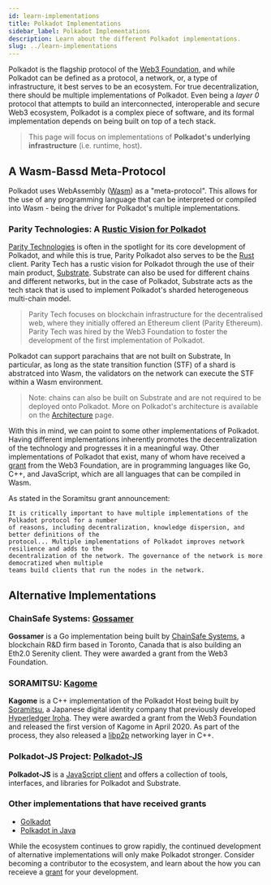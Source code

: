 ```yaml
---
id: learn-implementations
title: Polkadot Implementations
sidebar_label: Polkadot Implementations
description: Learn about the different Polkadot implementations.
slug: ../learn-implementations
---
```


Polkadot is the flagship protocol of the [Web3 Foundation][], and while Polkadot can be defined as
a protocol, a network, or, a type of infrastructure, it best serves to be an ecosystem. For true
decentralization, there should be multiple implementations of Polkadot. Even being a *layer 0* protocol
that attempts to build an interconnected, interoperable and secure Web3 ecosystem, Polkadot is a complex
piece of software, and its formal implementation depends on being built on top of a tech stack.

> This page will focus on implementations of **Polkadot's underlying infrastructure** (i.e. runtime, host).

## A Wasm-Bassd Meta-Protocol

Polkadot uses WebAssembly ([Wasm](learn-wasm.md)) as a "meta-protocol". This allows for the use of 
any programming language that can be interpreted or compiled into Wasm - being the driver for 
Polkadot's multiple implementations. 

### Parity Technologies: A [Rustic Vision for Polkadot][]

[Parity Technologies][] is often in the spotlight for its core development of Polkadot, and while this
is true, Parity Polkadot also serves to be the [Rust][] client. Parity Tech has a rustic vision for 
Polkadot through the use of their main product, [Substrate][]. Substrate can also be used for different
chains and different networks, but in the case of Polkadot, Substrate acts as the tech stack that is used
to implement Polkadot's sharded heterogeneous multi-chain model. 

> Parity Tech focuses on blockchain infrastructure for the decentralised web, where they initially offered an
> Ethereum client (Parity Ethereum). Parity Tech was hired by the Web3 Foundation to foster the development of 
> the first implementation of Polkadot.

Polkadot can support parachains that are not built on Substrate, In particular, as long as the state 
transition function (STF) of a shard is abstratced into Wasm, the validators on the network can execute the 
STF within a Wasm environment. 

> Note: chains can also be built on Substrate and are not required to be deployed onto Polkadot.
> More on Polkadot's architecture is available on the [Architecture](learn-architecture.md) page.

With this in mind, we can point to some other implementations of Polkadot. Having different implementations
inherently promotes the decentralization of the technology and progresses it in a meaningful way. Other
implementations of Polkadot that exist, many of whom have received a 
[grant](../general/grants.md) from the Web3 Foundation, are in programming languages 
like Go, C++, and JavaScript, which are all languages that can be compiled in Wasm.

As stated in the Soramitsu grant announcement:

    It is critically important to have multiple implementations of the Polkadot protocol for a number
    of reasons, including decentralization, knowledge dispersion, and better definitions of the
    protocol... Multiple implementations of Polkadot improves network resilience and adds to the
    decentralization of the network. The governance of the network is more democratized when multiple
    teams build clients that run the nodes in the network.

## Alternative Implementations

### ChainSafe Systems: [Gossamer][]

**Gossamer** is a Go implementation being built by [ChainSafe Systems](https://github.com/ChainSafeSystems), a blockchain
R&D firm based in Toronto, Canada that is also building an Eth2.0 Serenity client. They were awarded a grant from the Web3
Foundation.

### SORAMITSU: [Kagome][]

**Kagome** is a C++ implementation of the Polkadot Host being built by [Soramitsu][], a Japanese digital identity
company that previously developed [Hyperledger Iroha][]. They were awarded a grant from the Web3 Foundation and released
the first version of Kagome in April 2020. As part of the process, they also released a [libp2p][] networking layer in C++.

### Polkadot-JS Project: [Polkadot-JS][]

**Polkadot-JS** is a [JavaScript client][] and offers a collection of tools, interfaces, and libraries for Polkadot and Substrate.

### Other implementations that have received grants

- [Golkadot][]
- [Polkadot in Java][]

While the ecosystem continues to grow rapidly, the continued development of alternative implementations 
will only make Polkadot stronger. Consider becoming a contributor to the ecosystem, and learn about the 
how you can receieve a [grant](../general/grants.md) for your development. 

[web3 foundation]: https://web3.foundation/
[parity technologies]: https://www.parity.io/
[substrate]: https://www.substrate.io/
[rust]: https://www.rust-lang.org/
[chainsafe systems]: https://chainsafe.io/
[soramitsu]: https://soramitsu.co.jp/
[polkadot-js]: https://github.com/polkadot-js
[rustic vision for polkadot]: https://github.com/paritytech/polkadot
[gossamer]: https://github.com/ChainSafe/gossamer#a-go-implementation-of-the-polkadot-host
[kagome]: https://github.com/soramitsu/kagome#intro
[hyperledger iroha]: https://iroha.tech
[libp2p]: https://github.com/soramitsu/libp2p-grpc
[javascript client]: https://github.com/polkadot-js/client
[golkadot]: https://github.com/opennetsys/golkadot
[polkadot in java]: https://github.com/polkadot-java
